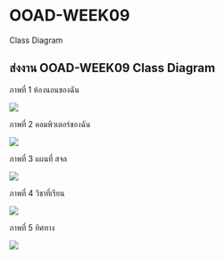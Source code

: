 # OOAD-WEEK09
Class Diagram
## ส่งงาน OOAD-WEEK09  Class Diagram

ภาพที่ 1 ห้องนอนของฉัน

![](http://www.plantuml.com/plantuml/img/SoWkIImgAStDuU8goIp9ILK8pimj058sINQf5OaWfer-abrCNdwQ0aIUAoarfIW_FrV1faPNLo4a34qWCRCeEJyl9RCaCpyljGXDCY0p9oU_74qmAISnBpkrH86BYyiXDIy5w1G0)

ภาพที่ 2  คอมพิวเตอร์ของฉัน

![](http://www.plantuml.com/plantuml/img/SoWkIImgAStDuU8goIp9ILK8pimj058sINQf5OaWfer-abrCNdwQ0aIUApa_jw2q9BL8mQP6LrSXExKoARye1I4C5itDBot6K5fGb9a7ug09v-RdPOA5kRWSKlDIW4u10000)

ภาพที่ 3  แผนที่ สจล 

![](http://www.plantuml.com/plantuml/img/JSx13O0W38NXErEmW2iOBqxW11KADe5gQXl3zd8nU7vVNlxbLX2rMfmhj0j8yrF1fDFi4mGhslmM23cW7q0e7rryOELCZ2Z4UHYxVXThj01A9uyzdWztiIb4ikeMvDWhNW00)

ภาพที่ 4 วิชาที่เรียน

![](http://www.plantuml.com/plantuml/img/HOz12iCW44NtdcB8Ag4rj3S8b6opoGa6jOqmQj5nKKhkNcCjNSsRp-VFdoanHiwEX29C2LREsdY6jm0uBUXCFnIILX_x7LKcVXLfR_PRo36PQWQ7l1qm-mVPL94tj6NkuXVRNSTnwK1Aw2wLlW52zCrnRie08ym-1Y9NLD7E_PLQKCVmhFqKUcMezfgCr-MT3m00)

ภาพที่ 5 ทิศทาง

![](http://www.plantuml.com/plantuml/img/SoWkIImgAStDuKh9B4fDBidCprFGpKbDAz6rKr0eJoqkGHOloapF04ca9gAAbnO01VFoYqeoa4LJyilpWEB5-QL0SOVKl1IWBG00)
